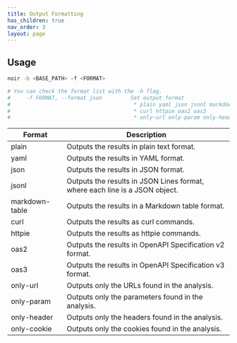 ```yaml
---
title: Output Formatting
has_children: true
nav_order: 3
layout: page
---
```


## Usage
```bash
noir -b <BASE_PATH> -f <FORMAT>

# You can check the format list with the -h flag.
#     -f FORMAT, --format json         Set output format
#                                       * plain yaml json jsonl markdown-table
#                                       * curl httpie oas2 oas3
#                                       * only-url only-param only-header only-cookie

```

| Format          | Description                                                                 |
|-----------------|-----------------------------------------------------------------------------|
| plain           | Outputs the results in plain text format.                                   |
| yaml            | Outputs the results in YAML format.                                         |
| json            | Outputs the results in JSON format.                                         |
| jsonl           | Outputs the results in JSON Lines format, where each line is a JSON object. |
| markdown-table  | Outputs the results in a Markdown table format.                             |
| curl            | Outputs the results as curl commands.                                       |
| httpie          | Outputs the results as httpie commands.                                     |
| oas2            | Outputs the results in OpenAPI Specification v2 format.                     |
| oas3            | Outputs the results in OpenAPI Specification v3 format.                     |
| only-url        | Outputs only the URLs found in the analysis.                                |
| only-param      | Outputs only the parameters found in the analysis.                          |
| only-header     | Outputs only the headers found in the analysis.                             |
| only-cookie     | Outputs only the cookies found in the analysis.                             |